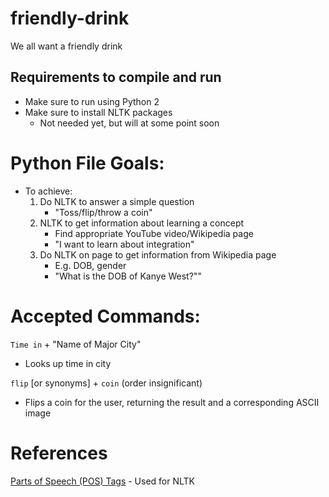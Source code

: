 # friendly-drink
We all want a friendly drink

## Requirements to compile and run
- Make sure to run using Python 2
- Make sure to install NLTK packages
    - Not needed yet, but will at some point soon

# Python File Goals:
* To achieve:
    1. Do NLTK to answer a simple question
        * "Toss/flip/throw a coin"
    2. NLTK to get information about learning a concept
        * Find appropriate YouTube video/Wikipedia page
        * "I want to learn about integration"
    3. Do NLTK on page to get information from Wikipedia page
        * E.g. DOB, gender
        * "What is the DOB of Kanye West?""

# Accepted Commands:
`Time in` + "Name of Major City"
* Looks up time in city

`flip` [or synonyms] + `coin` (order insignificant)
* Flips a coin for the user, returning the result and a corresponding ASCII image

# References
[Parts of Speech (POS) Tags](https://www.ling.upenn.edu/courses/Fall_2003/ling001/penn_treebank_pos.html) - Used for NLTK
